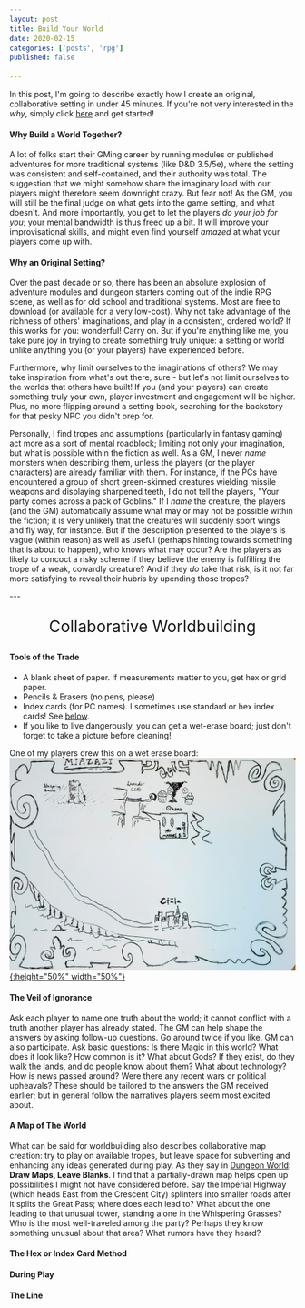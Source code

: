 ```yaml
---
layout: post
title: Build Your World
date: 2020-02-15
categories: ['posts', 'rpg']
published: false

---
```

In this post, I'm going to describe exactly how I create an original, collaborative setting in under 45 minutes. If you're not very interested in the _why_, simply click [here](#tools-of-the-trade) and get started!

#### Why Build a World Together?

A lot of folks start their GMing career by running modules or published adventures for more traditional systems (like D&D 3.5/5e), where the setting was consistent and self-contained, and their authority was total. The suggestion that we might somehow share the imaginary load with our players might therefore seem downright crazy. But fear not! As the GM, you will still be the final judge on what gets into the game setting, and what doesn't. And more importantly, you get to let the players _do your job for you_; your mental bandwidth is thus freed up a bit. It will improve your improvisational skills, and might even find yourself _amazed_ at what your players come up with.

#### Why an Original Setting?

Over the past decade or so, there has been an absolute explosion of adventure modules and dungeon starters coming out of the indie RPG scene, as well as for old school and traditional systems. Most are free to download (or available for a very low-cost). Why not take advantage of the richness of others' imaginations, and play in a consistent, ordered world? If this works for you: wonderful! Carry on. But if you're anything like me, you take pure joy in trying to create something truly unique: a setting or world unlike anything you (or your players) have experienced before.

Furthermore, why limit ourselves to the imaginations of others? We may take inspiration from what's out there, sure - but let's not limit ourselves to the worlds that others have built! If you (and your players) can create something truly your own, player investment and engagement will be higher. Plus, no more flipping around a setting book, searching for the backstory for that pesky NPC you didn't prep for.

Personally, I find tropes and assumptions (particularly in fantasy gaming) act more as a sort of mental roadblock; limiting not only your imagination, but what is possible within the fiction as well. As a GM, I never _name_ monsters when describing them, unless the players (or the player characters) are already familiar with them. For instance, if the PCs have encountered a group of short green-skinned creatures wielding missile weapons and displaying sharpened teeth, I do not tell the players, "Your party comes across a pack of Goblins." If I _name_ the creature, the players (and the GM) automatically assume what may or may not be possible within the fiction; it is very unlikely that the creatures will suddenly sport wings and fly way, for instance. But if the description presented to the players is vague (within reason) as well as useful (perhaps hinting towards something that is about to happen), who knows what may occur? Are the players as likely to concoct a risky scheme if they believe the enemy is fulfilling the trope of a weak, cowardly creature? And if they _do_ take that risk, is it not far more satisfying to reveal their hubris by upending those tropes?

<p></p>
---

<p style="text-align: center; font-size:2em;">Collaborative Worldbuilding</p>

#### Tools of the Trade

* A blank sheet of paper. If measurements matter to you, get hex or grid paper.
* Pencils & Erasers (no pens, please)
* Index cards (for PC names). I sometimes use standard or hex index cards! See [below](the-hex-or-index-card-method).
* If you like to live dangerously, you can get a wet-erase board; just don't forget to take a picture before cleaning!

One of my players drew this on a wet erase board:
[![Alt text](/img/build-your-world/isle-of-the-autarchs-map.jpg "click to embiggen"){:height="50%" width="50%"}](/img/build-your-world/isle-of-the-autarchs-map.jpg)

#### The Veil of Ignorance

Ask each player to name one truth about the world; it cannot conflict with a truth another player has already stated. The GM can help shape the answers by asking follow-up questions. Go around twice if you like. GM can also participate.
Ask basic questions: Is there Magic in this world? What does it look like? How common is it? What about Gods? If they exist, do they walk the lands, and do people know about them? What about technology? How is news passed around? Were there any recent wars or political upheavals? These should be tailored to the answers the GM received earlier; but in general follow the narratives players seem most excited about.

#### A Map of The World

What can be said for worldbuilding also describes collaborative map creation: try to play on available tropes, but leave space for subverting and enhancing any ideas generated during play. As they say in [Dungeon World](https://dungeon-world.com): **Draw Maps, Leave Blanks**. I find that a partially-drawn map helps open up possibilities I might not have considered before. Say the Imperial Highway (which heads East from the Crescent City) splinters into smaller roads after it splits the Great Pass; where does each lead to? What about the one leading to that unusual tower, standing alone in the Whispering Grasses? Who is the most well-traveled among the party? Perhaps they know something unusual about that area? What rumors have they heard?   

#### The Hex or Index Card Method

#### During Play

#### The Line
